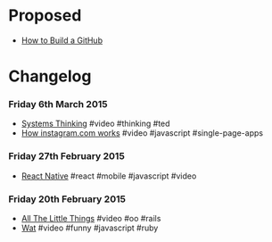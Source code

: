# Proposed
* [How to Build a GitHub](http://zachholman.com/talk/how-to-build-a-github/)

# Changelog
### Friday 6th March 2015
* [Systems Thinking](http://www.ted.com/talks/tom_wujec_got_a_wicked_problem_first_tell_me_how_you_make_toast?language=en) #video #thinking #ted
* [How instagram.com works](https://www.youtube.com/watch?v=VkTCL6Nqm6Y) #video #javascript #single-page-apps

### Friday 27th February 2015
* [React Native](http://conf.reactjs.com/schedule.html#keynote) #react #mobile #javascript #video

### Friday 20th February 2015
* [All The Little Things](https://www.youtube.com/watch?v=8bZh5LMaSmE) #video #oo #rails
* [Wat](https://www.destroyallsoftware.com/talks/wat) #video #funny #javascript #ruby
